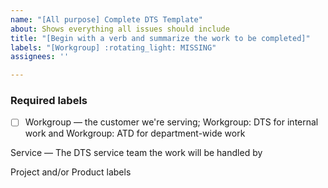 ```yaml
---
name: "[All purpose] Complete DTS Template"
about: Shows everything all issues should include
title: "[Begin with a verb and summarize the work to be completed]"
labels: "[Workgroup] :rotating_light: MISSING"
assignees: ''

---
```


### Required labels
- [ ] Workgroup — the customer we're serving; Workgroup: DTS for internal work and Workgroup: ATD for department-wide work

Service — The DTS service team the work will be handled by

Project and/or Product labels
